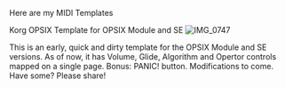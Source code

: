 Here are my MIDI Templates

Korg OPSIX Template for OPSIX Module and SE
![IMG_0747](https://github.com/user-attachments/assets/3a7fbd5d-c618-47b0-859e-7da8adc3e216)

This is an early, quick and dirty template for the OPSIX Module and SE versions.
As of now, it has Volume, Glide, Algorithm and Opertor controls mapped on a single page.
Bonus: PANIC! button.
Modifications to come. Have some? Please share! 
